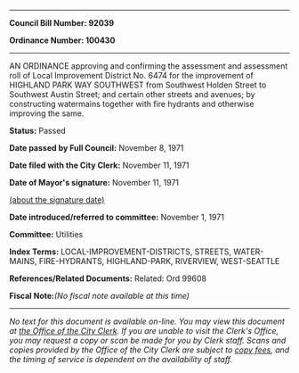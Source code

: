 

********

**Council Bill Number: 92039**
   
**Ordinance Number: 100430**
********

 AN ORDINANCE approving and confirming the assessment and assessment roll of Local Improvement District No. 6474 for the improvement of HIGHLAND PARK WAY SOUTHWEST from Southwest Holden Street to Southwest Austin Street; and certain other streets and avenues; by constructing watermains together with fire hydrants and otherwise improving the same.

**Status:** Passed
   
**Date passed by Full Council:** November 8, 1971
   
**Date filed with the City Clerk:** November 11, 1971
   
**Date of Mayor's signature:** November 11, 1971
   
[(about the signature date)](/~public/approvaldate.htm)
   
   
   
**Date introduced/referred to committee:** November 1, 1971
   
**Committee:** Utilities
   
   
**Index Terms:** LOCAL-IMPROVEMENT-DISTRICTS, STREETS, WATER-MAINS, FIRE-HYDRANTS, HIGHLAND-PARK, RIVERVIEW, WEST-SEATTLE

**References/Related Documents:** Related: Ord 99608

**Fiscal Note:**_(No fiscal note available at this time)_
********

_No text for this document is available on-line. You may view this document at [the Office of the City Clerk](http://www.seattle.gov/leg/clerk/contactUs.htm). If you are unable to visit the Clerk's Office, you may request a copy or scan be made for you by Clerk staff. Scans and copies provided by the Office of the City Clerk are subject to [copy fees](http://clerk.seattle.gov/~public/clerkfees.htm), and the timing of service is dependent on the availability of staff._

